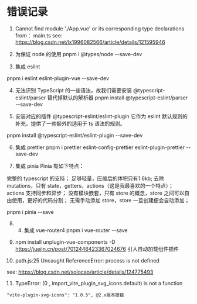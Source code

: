 # 错误记录

1. Cannot find module './App.vue' or its corresponding type declarations
from： main.ts
see: https://blog.csdn.net/lx1996082566/article/details/121595946



2. 为保证 node 的使用
pnpm i @types/node --save-dev

3. 集成 eslint

pnpm i eslint eslint-plugin-vue --save-dev


4. 无法识别 TypeScript 的一些语法，故我们需要安装 @typescript-eslint/parser 替代掉默认的解析器
pnpm install @typescript-eslint/parser --save-dev


5. 安装对应的插件 @typescript-eslint/eslint-plugin 它作为 eslint 默认规则的补充，提供了一些额外的适用于 ts 语法的规则。

pnpm install @typescript-eslint/eslint-plugin --save-dev

6. 集成 prettier
pnpm i prettier eslint-config-prettier eslint-plugin-prettier --save-dev

7. 集成 pinia
Pinia 有如下特点：

完整的 typescript 的支持；
足够轻量，压缩后的体积只有1.6kb;
去除 mutations，只有 state，getters，actions（这是我最喜欢的一个特点）；
actions 支持同步和异步；
没有模块嵌套，只有 store 的概念，store 之间可以自由使用，更好的代码分割；
无需手动添加 store，store 一旦创建便会自动添加；

 pnpm i pinia --save

 8. 4. 集成 vue-router4
  pnpm i vue-router --save

  9. npm install unplugin-vue-components -D
  https://juejin.cn/post/7012446423367024676
  引入自动加载组件插件


  10. path.js:25 Uncaught ReferenceError: process is not defined 

  see: https://blog.csdn.net/solocao/article/details/124775493

  11. TypeError: (0 , import_vite_plugin_svg_icons.default) is not a function

    "vite-plugin-svg-icons": "1.0.5", @2.x版本报错


















